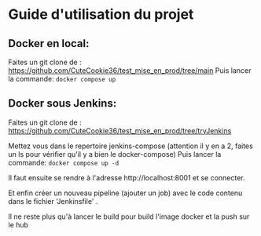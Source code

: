 # Guide d'utilisation du projet

## Docker en local:

Faites un git clone de : https://github.com/CuteCookie36/test_mise_en_prod/tree/main
Puis lancer la commande:
`docker compose up`

## Docker sous Jenkins:

Faites un git clone de : https://github.com/CuteCookie36/test_mise_en_prod/tree/tryJenkins

Mettez vous dans le repertoire jenkins-compose (attention il y en a 2, faites un ls pour vérifier qu'il y a bien le docker-compose)
Puis lancer la commande:
`docker compose up -d` 

Il faut ensuite se rendre à l'adresse http://localhost:8001 et se connecter.

Et enfin créer un nouveau pipeline (ajouter un job) avec le code contenu dans le fichier 'Jenkinsfile' .

Il ne reste plus qu'à lancer le build pour build l'image docker et la push sur le hub

